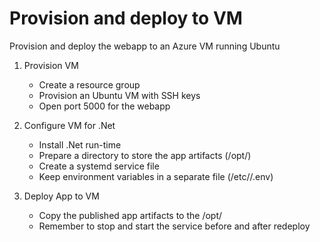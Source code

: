# Provision and deploy to VM

Provision and deploy the webapp to an Azure VM running Ubuntu

1. Provision VM

    - Create a resource group
    - Provision an Ubuntu VM with SSH keys
    - Open port 5000 for the webapp

2. Configure VM for .Net

    - Install .Net run-time
    - Prepare a directory to store the app artifacts (/opt/<App>)
    - Create a systemd service file
    - Keep environment variables in a separate file (/etc/<App>/.env)

3. Deploy App to VM

    - Copy the published app artifacts to the /opt/<App>
    - Remember to stop and start the service before and after redeploy